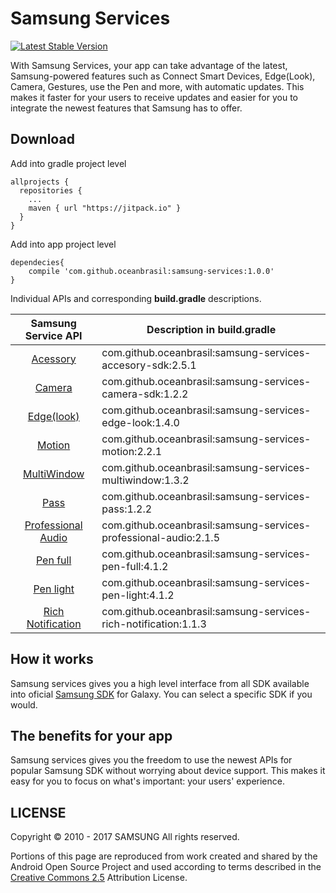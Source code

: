 # Samsung Services

[![Latest Stable Version](https://img.shields.io/badge/version-1.0.0-green.svg)](http://developer.samsung.com/galaxy)

With Samsung Services, your app can take advantage of the latest, Samsung-powered features such as Connect Smart Devices, Edge(Look), Camera, Gestures, use the Pen and more, with automatic updates. This makes it faster for your users to receive updates and easier for you to integrate the newest features that Samsung has to offer.

## Download


Add into gradle project level

``` Gradle
allprojects {
  repositories {
    ...
    maven { url "https://jitpack.io" }
  }
}
```

Add into app project level

``` Gradle
dependecies{
    compile 'com.github.oceanbrasil:samsung-services:1.0.0'
}
```

Individual APIs and corresponding __build.gradle__ descriptions.

| Samsung Service API | Description in build.gradle  | 
|:-----:|---|
| [Acessory](https://github.com/oceanbrasil/samsung-services-accessory-sdk) | com.github.oceanbrasil:samsung-services-accesory-sdk:2.5.1  |
| [Camera](https://github.com/oceanbrasil/samsung-services-camera-sdk)      | com.github.oceanbrasil:samsung-services-camera-sdk:1.2.2    |
| [Edge(look)](https://github.com/oceanbrasil/samsung-services-edge-look)   | com.github.oceanbrasil:samsung-services-edge-look:1.4.0     |
| [Motion](https://github.com/oceanbrasil/samsung-services-motion)          | com.github.oceanbrasil:samsung-services-motion:2.2.1        |
| [MultiWindow](https://github.com/oceanbrasil/samsung-services-multiwindow)| com.github.oceanbrasil:samsung-services-multiwindow:1.3.2   |
| [Pass](https://github.com/oceanbrasil/samsung-services-pass)| com.github.oceanbrasil:samsung-services-pass:1.2.2   |
| [Professional Audio](https://github.com/oceanbrasil/samsung-services-professional-audio)| com.github.oceanbrasil:samsung-services-professional-audio:2.1.5  |
| [Pen full](https://github.com/oceanbrasil/samsung-services-pen-full)| com.github.oceanbrasil:samsung-services-pen-full:4.1.2  |
| [Pen light](https://github.com/oceanbrasil/samsung-services-pen-light)| com.github.oceanbrasil:samsung-services-pen-light:4.1.2  |
| [Rich Notification](https://github.com/oceanbrasil/samsung-services-rich-notification)| com.github.oceanbrasil:samsung-services-rich-notification:1.1.3  |


## How it works

Samsung services gives you a high level interface from all SDK available into oficial [Samsung SDK](http://developer.samsung.com/galaxy/sdks) for Galaxy. You can select a specific SDK if you would.

## The benefits for your app

Samsung services gives you the freedom to use the newest APIs for popular Samsung SDK without worrying about device support. This makes it easy for you to focus on what's important: your users' experience.

## LICENSE

Copyright © 2010 - 2017 SAMSUNG All rights reserved.

Portions of this page are reproduced from work created and shared by the Android Open Source Project and used according to terms described in the [Creative Commons 2.5](https://creativecommons.org/licenses/by/2.5/) Attribution License.
